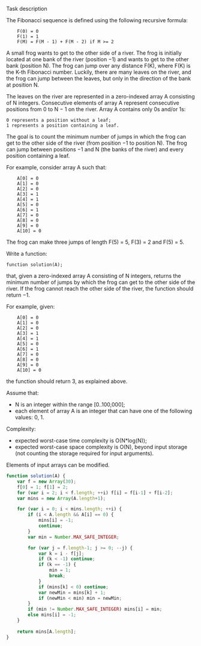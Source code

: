 
Task description

The Fibonacci sequence is defined using the following recursive formula:

```
    F(0) = 0
    F(1) = 1
    F(M) = F(M - 1) + F(M - 2) if M >= 2
```
A small frog wants to get to the other side of a river. The frog is initially located at one bank of the river (position −1) and wants to get to the other bank (position N). The frog can jump over any distance F(K), where F(K) is the K-th Fibonacci number. Luckily, there are many leaves on the river, and the frog can jump between the leaves, but only in the direction of the bank at position N.

The leaves on the river are represented in a zero-indexed array A consisting of N integers. Consecutive elements of array A represent consecutive positions from 0 to N − 1 on the river. Array A contains only 0s and/or 1s:

```
0 represents a position without a leaf;
1 represents a position containing a leaf.
```

The goal is to count the minimum number of jumps in which the frog can get to the other side of the river (from position −1 to position N). The frog can jump between positions −1 and N (the banks of the river) and every position containing a leaf.

For example, consider array A such that:

```
    A[0] = 0
    A[1] = 0
    A[2] = 0
    A[3] = 1
    A[4] = 1
    A[5] = 0
    A[6] = 1
    A[7] = 0
    A[8] = 0
    A[9] = 0
    A[10] = 0
```
The frog can make three jumps of length F(5) = 5, F(3) = 2 and F(5) = 5.

Write a function:

```
function solution(A);
```

that, given a zero-indexed array A consisting of N integers, returns the minimum number of jumps by which the frog can get to the other side of the river. If the frog cannot reach the other side of the river, the function should return −1.

For example, given:

```
    A[0] = 0
    A[1] = 0
    A[2] = 0
    A[3] = 1
    A[4] = 1
    A[5] = 0
    A[6] = 1
    A[7] = 0
    A[8] = 0
    A[9] = 0
    A[10] = 0
```
the function should return 3, as explained above.

Assume that:

* N is an integer within the range [0..100,000];
* each element of array A is an integer that can have one of the following values: 0, 1.

Complexity:

* expected worst-case time complexity is O(N*log(N));
* expected worst-case space complexity is O(N), beyond input storage (not counting the storage required for input arguments).

Elements of input arrays can be modified.

```javascript
function solution(A) {
    var f = new Array(30);
    f[0] = 1; f[1] = 2;
    for (var i = 2; i < f.length; ++i) f[i] = f[i-1] + f[i-2];
    var mins = new Array(A.length+1);

    for (var i = 0; i < mins.length; ++i) {
        if (i < A.length && A[i] == 0) {
            mins[i] = -1;
            continue;
        }
        var min = Number.MAX_SAFE_INTEGER;

        for (var j = f.length-1; j >= 0; --j) {
            var k = i - f[j];
            if (k < -1) continue;
            if (k == -1) {
                min = 1;
                break;
            }
            if (mins[k] < 0) continue;
            var newMin = mins[k] + 1;
            if (newMin < min) min = newMin;
        }
        if (min != Number.MAX_SAFE_INTEGER) mins[i] = min;
        else mins[i] = -1;
    }    
    
    return mins[A.length];
}
```
